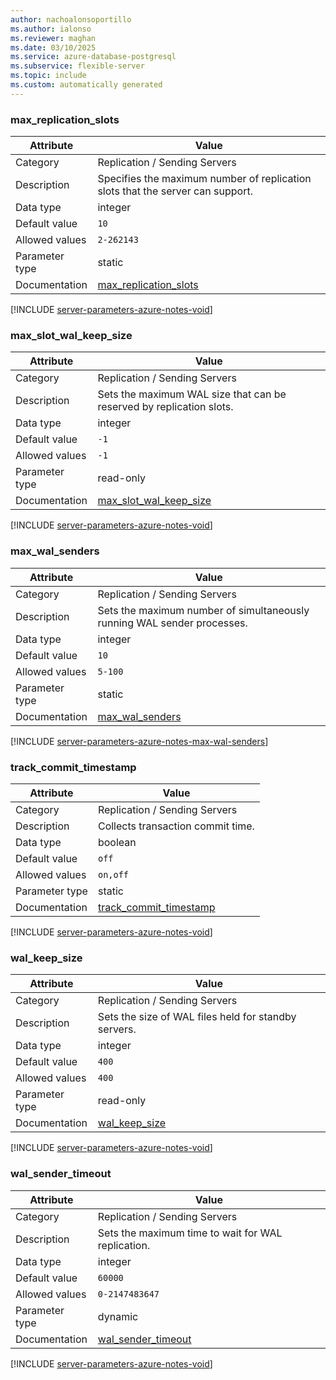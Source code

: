 ```yaml
---
author: nachoalonsoportillo
ms.author: ialonso
ms.reviewer: maghan
ms.date: 03/10/2025
ms.service: azure-database-postgresql
ms.subservice: flexible-server
ms.topic: include
ms.custom: automatically generated
---
```

### max_replication_slots

| Attribute | Value |
| --- | --- |
| Category | Replication / Sending Servers |
| Description | Specifies the maximum number of replication slots that the server can support. |
| Data type | integer |
| Default value | `10` |
| Allowed values | `2-262143` |
| Parameter type | static |
| Documentation | [max_replication_slots](https://www.postgresql.org/docs/13/runtime-config-replication.html#GUC-MAX-REPLICATION-SLOTS) |


[!INCLUDE [server-parameters-azure-notes-void](./server-parameters-azure-notes-void.md)]



### max_slot_wal_keep_size

| Attribute | Value |
| --- | --- |
| Category | Replication / Sending Servers |
| Description | Sets the maximum WAL size that can be reserved by replication slots. |
| Data type | integer |
| Default value | `-1` |
| Allowed values | `-1` |
| Parameter type | read-only |
| Documentation | [max_slot_wal_keep_size](https://www.postgresql.org/docs/13/runtime-config-replication.html#GUC-MAX-SLOT-WAL-KEEP-SIZE) |


[!INCLUDE [server-parameters-azure-notes-void](./server-parameters-azure-notes-void.md)]



### max_wal_senders

| Attribute | Value |
| --- | --- |
| Category | Replication / Sending Servers |
| Description | Sets the maximum number of simultaneously running WAL sender processes. |
| Data type | integer |
| Default value | `10` |
| Allowed values | `5-100` |
| Parameter type | static |
| Documentation | [max_wal_senders](https://www.postgresql.org/docs/13/runtime-config-replication.html#GUC-MAX-WAL-SENDERS) |


[!INCLUDE [server-parameters-azure-notes-max-wal-senders](./server-parameters-azure-notes-max-wal-senders.md)]



### track_commit_timestamp

| Attribute | Value |
| --- | --- |
| Category | Replication / Sending Servers |
| Description | Collects transaction commit time. |
| Data type | boolean |
| Default value | `off` |
| Allowed values | `on,off` |
| Parameter type | static |
| Documentation | [track_commit_timestamp](https://www.postgresql.org/docs/13/runtime-config-replication.html#GUC-TRACK-COMMIT-TIMESTAMP) |


[!INCLUDE [server-parameters-azure-notes-void](./server-parameters-azure-notes-void.md)]



### wal_keep_size

| Attribute | Value |
| --- | --- |
| Category | Replication / Sending Servers |
| Description | Sets the size of WAL files held for standby servers. |
| Data type | integer |
| Default value | `400` |
| Allowed values | `400` |
| Parameter type | read-only |
| Documentation | [wal_keep_size](https://www.postgresql.org/docs/13/runtime-config-replication.html#GUC-WAL-KEEP-SIZE) |


[!INCLUDE [server-parameters-azure-notes-void](./server-parameters-azure-notes-void.md)]



### wal_sender_timeout

| Attribute | Value |
| --- | --- |
| Category | Replication / Sending Servers |
| Description | Sets the maximum time to wait for WAL replication. |
| Data type | integer |
| Default value | `60000` |
| Allowed values | `0-2147483647` |
| Parameter type | dynamic |
| Documentation | [wal_sender_timeout](https://www.postgresql.org/docs/13/runtime-config-replication.html#GUC-WAL-SENDER-TIMEOUT) |


[!INCLUDE [server-parameters-azure-notes-void](./server-parameters-azure-notes-void.md)]



